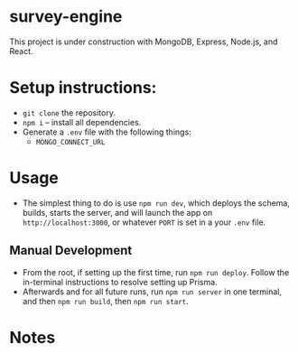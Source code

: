 # survey-engine

This project is under construction with MongoDB, Express, Node.js, and React.

# Setup instructions:

- `git clone` the repository.
- `npm i` – install all dependencies.
- Generate a `.env` file with the following things:
  - `MONGO_CONNECT_URL`

# Usage

- The simplest thing to do is use `npm run dev`, which deploys the schema, builds, starts the server, and will launch the app on `http://localhost:3000`, or whatever `PORT` is set in a your `.env` file.

## Manual Development

- From the root, if setting up the first time, run `npm run deploy`. Follow the in-terminal instructions to resolve setting up Prisma.
- Afterwards and for all future runs, run `npm run server` in one terminal, and then `npm run build`, then `npm run start`.

# Notes
